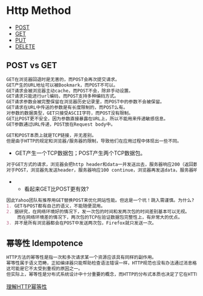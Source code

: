 # Http Method

* [POST](POST.md)
* [GET]()
* [PUT]()
* [DELETE]()

## POST vs GET
```md
GET在浏览器回退时是无害的，而POST会再次提交请求。
GET产生的URL地址可以被Bookmark，而POST不可以。
GET请求会被浏览器主动cache，而POST不会，除非手动设置。
GET请求只能进行url编码，而POST支持多种编码方式。
GET请求参数会被完整保留在浏览器历史记录里，而POST中的参数不会被保留。
GET请求在URL中传送的参数是有长度限制的，而POST么有。
对参数的数据类型，GET只接受ASCII字符，而POST没有限制。
GET比POST更不安全，因为参数直接暴露在URL上，所以不能用来传递敏感信息。
GET参数通过URL传递，POST放在Request body中。
```
```md
GET和POST本质上就是TCP链接，并无差别。
但是由于HTTP的规定和浏览器/服务器的限制，导致他们在应用过程中体现出一些不同。
```
* GET产生一个TCP数据包；POST产生两个TCP数据包。
```md
对于GET方式的请求，浏览器会把http header和data一并发送出去，服务器响应200（返回数据）
对于POST，浏览器先发送header，服务器响应100 continue，浏览器再发送data，服务器响应200 ok（返回数据）。
```
* * 看起来GET比POST更有效?
```md
因此Yahoo团队有推荐用GET替换POST来优化网站性能。但这是一个坑！跳入需谨慎。为什么?
1. GET与POST都有自己的语义，不能随便混用。
2. 据研究，在网络环境好的情况下，发一次包的时间和发两次包的时间差别基本可以无视。
    而在网络环境差的情况下，两次包的TCP在验证数据包完整性上，有非常大的优点。
3. 并不是所有浏览器都会在POST中发送两次包，Firefox就只发送一次。
```

## 幂等性 Idempotence
```md
HTTP方法的幂等性是指一次和多次请求某一个资源应该具有同样的副作用。
幂等性属于语义范畴，正如编译器只能帮助检查语法错误一样，HTTP规范也没有办法通过消息格式等语法手段来定义它，
这可能是它不太受到重视的原因之一。
但实际上，幂等性是分布式系统设计中十分重要的概念，而HTTP的分布式本质也决定了它在HTTP中具有重要地位。
```
[理解HTTP幂等性](https://www.cnblogs.com/weidagang2046/archive/2011/06/04/idempotence.html)
